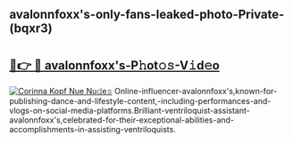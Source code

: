 ## avalonnfoxx's-only-fans​-leaked-photo​-Private-(bqxr3)


# <h2><a href="https://mediaupload.pro?title=avalonnfoxx's&ref=git">🔗👉 🔴 avalonnfoxx's-P𝚑ot𝚘𝚜-V𝚒d𝚎o</a></h2>

[![Corinna Kopf Nue Nu𝚍e𝚜](https://i.imgur.com/0qMVB7G.gif)](https://mediaupload.pro?title=avalonnfoxx's&ref=git)
Online-influencer-avalonnfoxx's,known-for-publishing-dance-and-lifestyle-content,-including-performances-and-vlogs-on-social-media-platforms.Brilliant-ventriloquist-assistant-avalonnfoxx's,celebrated-for-their-exceptional-abilities-and-accomplishments-in-assisting-ventriloquists.  